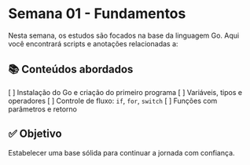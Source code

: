 # Semana 01 - Fundamentos

Nesta semana, os estudos são focados na base da linguagem Go. Aqui você encontrará scripts e anotações relacionadas a:

## 📚 Conteúdos abordados
[ ] Instalação do Go e criação do primeiro programa
[ ] Variáveis, tipos e operadores
[ ] Controle de fluxo: `if`, `for`, `switch`
[ ] Funções com parâmetros e retorno

## ✅ Objetivo
Estabelecer uma base sólida para continuar a jornada com confiança.